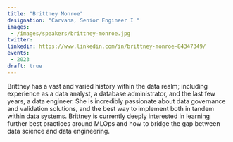 ```yaml
---
title: "Brittney Monroe"
designation: "Carvana, Senior Engineer I "
images:
 - /images/speakers/brittney-monroe.jpg
twitter: 
linkedin: https://www.linkedin.com/in/brittney-monroe-84347349/
events:
 - 2023
draft: true 
---
```


Brittney has a vast and varied history within the data realm; including experience as a data analyst, a database administrator, and the last few years, a data engineer. She is incredibly passionate about data governance and validation solutions, and the best way to implement both in tandem within data systems. Brittney is currently deeply interested in learning further best practices around MLOps and how to bridge the gap between data science and data engineering. 